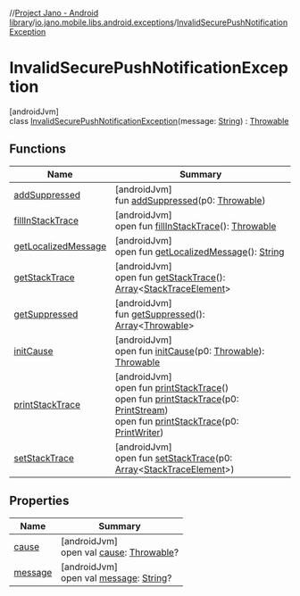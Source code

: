 //[Project Jano - Android library](../../../index.md)/[io.jano.mobile.libs.android.exceptions](../index.md)/[InvalidSecurePushNotificationException](index.md)

# InvalidSecurePushNotificationException

[androidJvm]\
class [InvalidSecurePushNotificationException](index.md)(message: [String](https://kotlinlang.org/api/latest/jvm/stdlib/kotlin/-string/index.html)) : [Throwable](https://kotlinlang.org/api/latest/jvm/stdlib/kotlin/-throwable/index.html)

## Functions

| Name | Summary |
|---|---|
| [addSuppressed](index.md#282858770%2FFunctions%2F1904449280) | [androidJvm]<br>fun [addSuppressed](index.md#282858770%2FFunctions%2F1904449280)(p0: [Throwable](https://kotlinlang.org/api/latest/jvm/stdlib/kotlin/-throwable/index.html)) |
| [fillInStackTrace](index.md#-1102069925%2FFunctions%2F1904449280) | [androidJvm]<br>open fun [fillInStackTrace](index.md#-1102069925%2FFunctions%2F1904449280)(): [Throwable](https://kotlinlang.org/api/latest/jvm/stdlib/kotlin/-throwable/index.html) |
| [getLocalizedMessage](index.md#1043865560%2FFunctions%2F1904449280) | [androidJvm]<br>open fun [getLocalizedMessage](index.md#1043865560%2FFunctions%2F1904449280)(): [String](https://kotlinlang.org/api/latest/jvm/stdlib/kotlin/-string/index.html) |
| [getStackTrace](index.md#2050903719%2FFunctions%2F1904449280) | [androidJvm]<br>open fun [getStackTrace](index.md#2050903719%2FFunctions%2F1904449280)(): [Array](https://kotlinlang.org/api/latest/jvm/stdlib/kotlin/-array/index.html)&lt;[StackTraceElement](https://developer.android.com/reference/kotlin/java/lang/StackTraceElement.html)&gt; |
| [getSuppressed](index.md#672492560%2FFunctions%2F1904449280) | [androidJvm]<br>fun [getSuppressed](index.md#672492560%2FFunctions%2F1904449280)(): [Array](https://kotlinlang.org/api/latest/jvm/stdlib/kotlin/-array/index.html)&lt;[Throwable](https://kotlinlang.org/api/latest/jvm/stdlib/kotlin/-throwable/index.html)&gt; |
| [initCause](index.md#-418225042%2FFunctions%2F1904449280) | [androidJvm]<br>open fun [initCause](index.md#-418225042%2FFunctions%2F1904449280)(p0: [Throwable](https://kotlinlang.org/api/latest/jvm/stdlib/kotlin/-throwable/index.html)): [Throwable](https://kotlinlang.org/api/latest/jvm/stdlib/kotlin/-throwable/index.html) |
| [printStackTrace](index.md#-1769529168%2FFunctions%2F1904449280) | [androidJvm]<br>open fun [printStackTrace](index.md#-1769529168%2FFunctions%2F1904449280)()<br>open fun [printStackTrace](index.md#1841853697%2FFunctions%2F1904449280)(p0: [PrintStream](https://developer.android.com/reference/kotlin/java/io/PrintStream.html))<br>open fun [printStackTrace](index.md#1175535278%2FFunctions%2F1904449280)(p0: [PrintWriter](https://developer.android.com/reference/kotlin/java/io/PrintWriter.html)) |
| [setStackTrace](index.md#2135801318%2FFunctions%2F1904449280) | [androidJvm]<br>open fun [setStackTrace](index.md#2135801318%2FFunctions%2F1904449280)(p0: [Array](https://kotlinlang.org/api/latest/jvm/stdlib/kotlin/-array/index.html)&lt;[StackTraceElement](https://developer.android.com/reference/kotlin/java/lang/StackTraceElement.html)&gt;) |

## Properties

| Name | Summary |
|---|---|
| [cause](index.md#-654012527%2FProperties%2F1904449280) | [androidJvm]<br>open val [cause](index.md#-654012527%2FProperties%2F1904449280): [Throwable](https://kotlinlang.org/api/latest/jvm/stdlib/kotlin/-throwable/index.html)? |
| [message](index.md#1824300659%2FProperties%2F1904449280) | [androidJvm]<br>open val [message](index.md#1824300659%2FProperties%2F1904449280): [String](https://kotlinlang.org/api/latest/jvm/stdlib/kotlin/-string/index.html)? |

